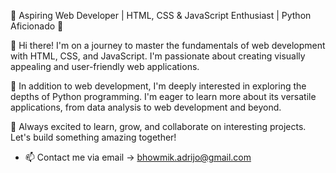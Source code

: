 🌟 Aspiring Web Developer | HTML, CSS & JavaScript Enthusiast | Python Aficionado 🌟

👋 Hi there! I'm on a journey to master the fundamentals of web development with HTML, CSS, and JavaScript. I'm passionate about creating visually appealing and user-friendly web applications.

🚀 In addition to web development, I'm deeply interested in exploring the depths of Python programming. I'm eager to learn more about its versatile applications, from data analysis to web development and beyond.

🌱 Always excited to learn, grow, and collaborate on interesting projects. Let's build something amazing together!

- 📫 Contact me via email -> bhowmik.adrijo@gmail.com

<!---
Adi-starkyy/Adi-starkyy is a ✨ special ✨ repository because its `README.md` (this file) appears on your GitHub profile.
You can click the Preview link to take a look at your changes.
--->

